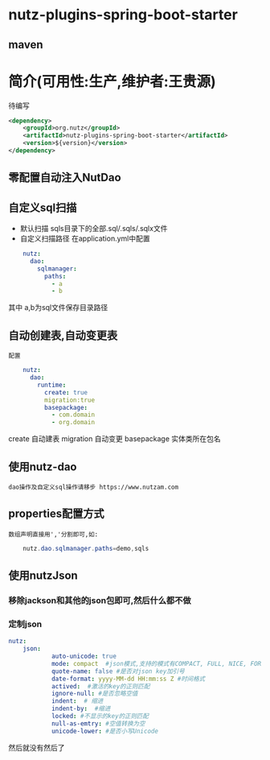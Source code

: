 # nutz-plugins-spring-boot-starter
## maven

简介(可用性:生产,维护者:王贵源)
==================================

待编写
``` xml
<dependency>
	<groupId>org.nutz</groupId>
	<artifactId>nutz-plugins-spring-boot-starter</artifactId>
	<version>${version}</version>
</dependency>
```

## 零配置自动注入NutDao
## 自定义sql扫描
+ 默认扫描 sqls目录下的全部.sql/.sqls/.sqlx文件
+ 自定义扫描路径 在application.yml中配置
``` yml
    nutz: 
      dao: 
        sqlmanager:
          paths:
            - a
            - b
```
其中 a,b为sql文件保存目录路径

## 自动创建表,自动变更表
    配置
``` yml
    nutz: 
      dao: 
        runtime:
          create: true
          migration:true
          basepackage: 
            - com.domain
            - org.domain
```
create 自动建表
migration 自动变更
basepackage 实体类所在包名

## 使用nutz-dao
    dao操作及自定义sql操作请移步 https://www.nutzam.com
    
## properties配置方式
    数组声明直接用','分割即可,如:
``` java
    nutz.dao.sqlmanager.paths=demo,sqls
```
## 使用nutzJson

### 移除jackson和其他的json包即可,然后什么都不做
### 定制json
```yml
nutz: 
    json:
            auto-unicode: true
            mode: compact  #json模式,支持的模式有COMPACT, FULL, NICE, FORLOOK, TIDY
            quote-name: false #是否对json key加引号
            date-format: yyyy-MM-dd HH:mm:ss Z #时间格式
            actived:  #激活的key的正则匹配
            ignore-null: #是否忽略空值
            indent:  # 缩进
            indent-by:  #缩进
            locked: #不显示的key的正则匹配
            null-as-emtry: #空值转换为空
            unicode-lower: #是否小写Unicode
```
然后就没有然后了



